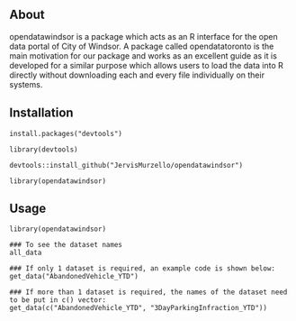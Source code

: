 ## About
opendatawindsor is a package which acts as an R interface for the open data portal of City of Windsor. A package called opendatatoronto is the main motivation for our package and works as an excellent guide as it is developed for a similar purpose which allows users to load the data into R directly without downloading each and every file individually on their systems.

## Installation

```
install.packages("devtools")

library(devtools)

devtools::install_github("JervisMurzello/opendatawindsor")

library(opendatawindsor)
```

## Usage

```
library(opendatawindsor)

### To see the dataset names
all_data

### If only 1 dataset is required, an example code is shown below:
get_data("AbandonedVehicle_YTD")

### If more than 1 dataset is required, the names of the dataset need to be put in c() vector:
get_data(c("AbandonedVehicle_YTD", "3DayParkingInfraction_YTD"))
```
